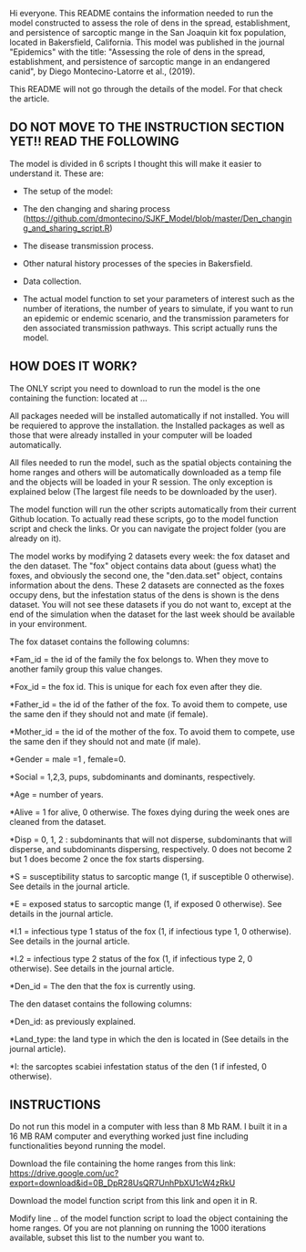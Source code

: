 Hi everyone. This README contains the information needed to run the model constructed to assess the role of dens in the spread, 
establishment, and persistence of sarcoptic mange in the San Joaquin kit fox population, located in Bakersfield, California. This model was published in the journal "Epidemics" with the title: "Assessing the role of dens in the spread, establishment, and persistence of sarcoptic mange in an endangered canid", by Diego Montecino-Latorre et al., (2019). 

This README will not go through the details of the model. For that check the article.

## DO NOT MOVE TO THE INSTRUCTION SECTION YET!! READ THE FOLLOWING

The model is divided in 6 scripts I thought this will make it easier to understand it. These are:

* The setup of the model: 

* The den changing and sharing process (https://github.com/dmontecino/SJKF_Model/blob/master/Den_changing_and_sharing_script.R)

* The disease transmission process.

* Other natural history processes of the species in Bakersfield.

* Data collection.

* The actual model function to set your parameters of interest such as the number of iterations, the number of years to simulate, if you want to run an epidemic or endemic scenario, and the transmission parameters for den associated transmission pathways. This script actually runs the model.


## HOW DOES IT WORK?

The ONLY script you need to download to run the model is the one containing the function: 
located at ...

All packages needed will be installed automatically if not installed. You will be requiered to approve the installation. the Installed packages as well as those that were already installed in your computer will be loaded automatically.

All files needed to run the model, such as the spatial objects containing the home ranges and others will be automatically downloaded as 
a temp file and the objects will be loaded in your R session. The only exception is explained below (The largest file needs to be downloaded by the user).

The model function will run the other scripts automatically from their current Github location. To actually read these scripts, go to the model function script and check the links. Or you can navigate the project folder (you are already on it).

The model works by modifying 2 datasets every week: the fox dataset and the den dataset. The "fox" object contains data about (guess what) the foxes, and obviously the second one, the "den.data.set" object, contains information about the dens. These 2 datasets are connected as the foxes occupy dens, but the infestation status of the dens is shown is the dens dataset. You will not see these datasets if you do not want to, except at the end of the simulation when the dataset for the last week should be available in your environment.

The fox dataset contains the following columns:

*Fam_id = the id of the family the fox belongs to. When they move to another family group this value changes.

*Fox_id = the fox id. This is unique for each fox even after they die.

*Father_id = the id of the father of the fox. To avoid them to compete, use the same den if they should not and mate (if female). 

*Mother_id = the id of the mother of the fox. To avoid them to compete, use the same den if they should not and mate (if male).

*Gender = male =1 , female=0.

*Social = 1,2,3, pups, subdominants and dominants, respectively.

*Age = number of years. 

*Alive = 1 for alive, 0 otherwise. The foxes dying during the week  ones are cleaned from the dataset.

*Disp = 0, 1, 2 : subdominants that will not disperse, subdominants that will disperse, and subdominants dispersing, respectively.  0 does not become 2 but 1 does become 2 once the fox starts dispersing.

*S = susceptibility status to sarcoptic mange (1, if susceptible 0 otherwise). See details in the journal article.

*E = exposed status to sarcoptic mange (1, if exposed 0 otherwise). See details in the journal article.

*I.1 = infectious type 1 status of the fox (1, if infectious type 1, 0 otherwise). See details in the journal article.

*I.2 = infectious type 2 status of the fox (1, if infectious type 2, 0 otherwise). See details in the journal article. 

*Den_id = The den that the fox is currently using.

The den dataset contains the following columns:

*Den_id: as previously explained.

*Land_type: the land type in which the den is located in (See details in the journal article). 

*I: the sarcoptes scabiei infestation status of the den (1 if infested, 0 otherwise).

## INSTRUCTIONS ##

Do not run this model in a computer with less than 8 Mb RAM. I built it in a 16 MB RAM computer and everything worked just fine including functionalities beyond running the model.

Download the file containing the home ranges from this link: https://drive.google.com/uc?export=download&id=0B_DpR28UsQR7UnhPbXU1cW4zRkU

Download the model function script from this link and open it in R.

Modify line .. of the model function script to load the object containing the home ranges. Of you are not planning on running the 1000 iterations available, subset this list to the number you want to.







